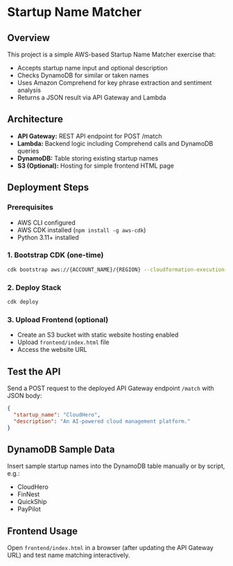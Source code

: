 # Startup Name Matcher

## Overview
This project is a simple AWS-based Startup Name Matcher exercise that:
- Accepts startup name input and optional description
- Checks DynamoDB for similar or taken names
- Uses Amazon Comprehend for key phrase extraction and sentiment analysis
- Returns a JSON result via API Gateway and Lambda

## Architecture
- **API Gateway:** REST API endpoint for POST /match
- **Lambda:** Backend logic including Comprehend calls and DynamoDB queries
- **DynamoDB:** Table storing existing startup names
- **S3 (Optional):** Hosting for simple frontend HTML page

## Deployment Steps

### Prerequisites
- AWS CLI configured
- AWS CDK installed (`npm install -g aws-cdk`)
- Python 3.11+ installed

### 1. Bootstrap CDK (one-time)
```bash
cdk bootstrap aws://{ACCOUNT_NAME}/{REGION} --cloudformation-execution-policies "arn:aws:iam::{ACCOUNT_NAME}:policy/{IAM_POLICY_NAME}" --no-public-access-block-configuration --force 
```

### 2. Deploy Stack
```bash
cdk deploy
```

### 3. Upload Frontend (optional)
- Create an S3 bucket with static website hosting enabled
- Upload `frontend/index.html` file
- Access the website URL

## Test the API

Send a POST request to the deployed API Gateway endpoint `/match` with JSON body:
```json
{
  "startup_name": "CloudHero",
  "description": "An AI-powered cloud management platform."
}
```

## DynamoDB Sample Data

Insert sample startup names into the DynamoDB table manually or by script, e.g.:
- CloudHero
- FinNest
- QuickShip
- PayPilot

## Frontend Usage

Open `frontend/index.html` in a browser (after updating the API Gateway URL) and test name matching interactively.


